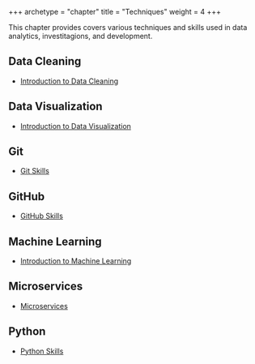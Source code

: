 +++
archetype = "chapter"
title = "Techniques"
weight = 4
+++


This chapter provides covers various techniques and skills
used in data analytics, investitagions, and development.

## Data Cleaning

- [Introduction to Data Cleaning](data-cleaning)

## Data Visualization

- [Introduction to Data Visualization](data-visualization)

## Git

- [Git Skills](git)

## GitHub

- [GitHub Skills](github)

## Machine Learning

- [Introduction to Machine Learning](machine-learning)

## Microservices

- [Microservices](microservices)

## Python

- [Python Skills](python)
